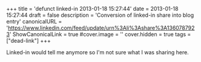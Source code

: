 +++
title = 'defunct linked-in 2013-01-18 15:27:44'
date = 2013-01-18 15:27:44
draft = false
description = 'Conversion of linked-in share into blog entry'
canonicalURL = 'https://www.linkedin.com/feed/update/urn%3Ali%3Ashare%3A1360787923'
ShowCanonicalLink = true
#cover.image = ''
cover.hidden = true
tags = ["dead-link"]
+++

Linked-in would tell me anymore so I'm not sure what I was sharing here.
